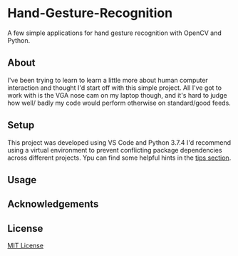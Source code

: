 # Hand-Gesture-Recognition
A few simple applications for hand gesture recognition with OpenCV and Python. 

## About
I've been trying to learn to learn a little more about human computer interaction and thought I'd start off with this simple project.
All I've got to work with is the VGA nose cam on my laptop though, and it's hard to judge how well/ badly my code would perform otherwise on standard/good feeds.

## Setup

This project was developed using VS Code and Python 3.7.4
I'd recommend using a virtual environment to prevent conflicting package dependencies across different projects. Ypu can find some helpful hints in the [tips section](../blob/master/tips.md).

## Usage

## Acknowledgements


## License

[MIT License](../blob/master/LICENSE)
